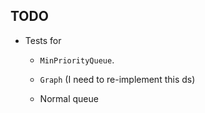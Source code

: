 ## TODO

- Tests for 

    - `MinPriorityQueue`.

    - `Graph` (I need to re-implement this ds)

    - Normal queue
